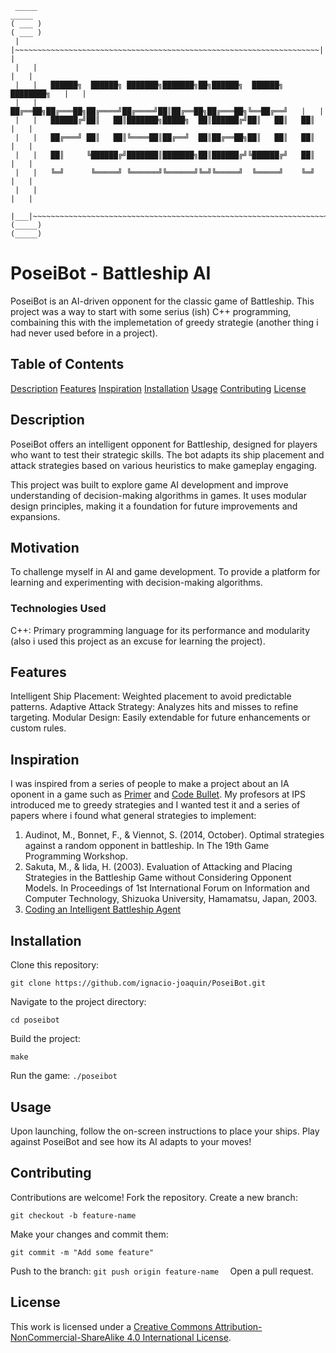 ```
 _____                                                                    _____ 
( ___ )                                                                  ( ___ )
 |   |~~~~~~~~~~~~~~~~~~~~~~~~~~~~~~~~~~~~~~~~~~~~~~~~~~~~~~~~~~~~~~~~~~~~|   | 
 |   |                                                                    |   | 
 |   |   ██████╗  ██████╗ ███████╗███████╗██╗██████╗  ██████╗ ████████╗   |   | 
 |   |   ██╔══██╗██╔═══██╗██╔════╝██╔════╝██║██╔══██╗██╔═══██╗╚══██╔══╝   |   | 
 |   |   ██████╔╝██║   ██║███████╗█████╗  ██║██████╔╝██║   ██║   ██║      |   | 
 |   |   ██╔═══╝ ██║   ██║╚════██║██╔══╝  ██║██╔══██╗██║   ██║   ██║      |   | 
 |   |   ██║     ╚██████╔╝███████║███████╗██║██████╔╝╚██████╔╝   ██║      |   | 
 |   |   ╚═╝      ╚═════╝ ╚══════╝╚══════╝╚═╝╚═════╝  ╚═════╝    ╚═╝      |   | 
 |   |                                                                    |   | 
 |___|~~~~~~~~~~~~~~~~~~~~~~~~~~~~~~~~~~~~~~~~~~~~~~~~~~~~~~~~~~~~~~~~~~~~|___| 
(_____)                                                                  (_____)
```

# PoseiBot - Battleship AI

PoseiBot is an AI-driven opponent for the classic game of Battleship. This project was a way to start with some serius (ish) C++ programming, combaining this with the implemetation of greedy strategie (another thing i had never used before in a project).
## Table of Contents
[Description](#description)
[Features](#features)
[Inspiration](#inspiration)
[Installation](#installation)
[Usage](#usage)
[Contributing](#contributing)
[License](#license)

## Description

PoseiBot offers an intelligent opponent for Battleship, designed for players who want to test their strategic skills. The bot adapts its ship placement and attack strategies based on various heuristics to make gameplay engaging.

This project was built to explore game AI development and improve understanding of decision-making algorithms in games. It uses modular design principles, making it a foundation for future improvements and expansions.

## Motivation
To challenge myself in AI and game development.
To provide a platform for learning and experimenting with decision-making algorithms.

### Technologies Used
C++: Primary programming language for its performance and modularity (also i used this project as an excuse for learning the project).

## Features
Intelligent Ship Placement: Weighted placement to avoid predictable patterns.
Adaptive Attack Strategy: Analyzes hits and misses to refine targeting.
Modular Design: Easily extendable for future enhancements or custom rules.
    
## Inspiration
I was inspired from a series of people to make a project about an IA oponent in a game such as [Primer](https://www.youtube.com/@PrimerBlobs) and [Code Bullet](https://www.youtube.com/@CodeBullet). My profesors at IPS introduced me to greedy strategies and I wanted test it and a series of papers where i found what general strategies to implement:
1. Audinot, M., Bonnet, F., & Viennot, S. (2014, October). Optimal strategies against a random opponent in battleship. In The 19th Game Programming Workshop.
2. Sakuta, M., & Iida, H. (2003). Evaluation of Attacking and Placing Strategies in the Battleship Game without Considering Opponent Models. In Proceedings of 1st International Forum on Information and Computer Technology, Shizuoka University, Hamamatsu, Japan, 2003.
3. [Coding an Intelligent Battleship Agent](https://towardsdatascience.com/coding-an-intelligent-battleship-agent-bf0064a4b319)

## Installation
Clone this repository:

`git clone https://github.com/ignacio-joaquin/PoseiBot.git`

Navigate to the project directory:

`cd poseibot  `

Build the project:

`make  `

Run the game:
`./poseibot  `

## Usage
Upon launching, follow the on-screen instructions to place your ships.
Play against PoseiBot and see how its AI adapts to your moves!


## Contributing

Contributions are welcome!
Fork the repository.
Create a new branch:

`git checkout -b feature-name  `

Make your changes and commit them:

`git commit -m "Add some feature"  `

Push to the branch:
`git push origin feature-name  `
Open a pull request.

## License

This work is licensed under a
[Creative Commons Attribution-NonCommercial-ShareAlike 4.0 International License](license).